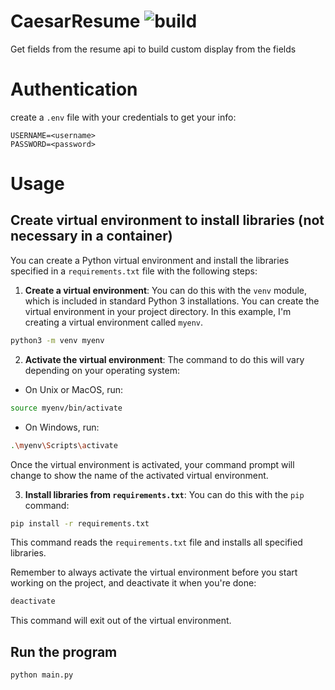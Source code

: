 # CaesarResume ![build](https://github.com/lesjon/CaesarResume/actions/workflows/docker-image.yml/badge.svg?branch=main)
Get fields from the resume api to build custom display from the fields
# Authentication
create a `.env` file with your credentials to get your info:
```
USERNAME=<username>
PASSWORD=<password>
```

# Usage
## Create virtual environment to install libraries (not necessary in a container)
You can create a Python virtual environment and install the libraries specified in a `requirements.txt` file with the following steps:

1. **Create a virtual environment**: You can do this with the `venv` module, which is included in standard Python 3 installations. You can create the virtual environment in your project directory. In this example, I'm creating a virtual environment called `myenv`.

```bash
python3 -m venv myenv
```

2. **Activate the virtual environment**: The command to do this will vary depending on your operating system:

- On Unix or MacOS, run:

```bash
source myenv/bin/activate
```

- On Windows, run:

```bash
.\myenv\Scripts\activate
```

Once the virtual environment is activated, your command prompt will change to show the name of the activated virtual environment.

3. **Install libraries from `requirements.txt`**: You can do this with the `pip` command:

```bash
pip install -r requirements.txt
```

This command reads the `requirements.txt` file and installs all specified libraries.

Remember to always activate the virtual environment before you start working on the project, and deactivate it when you're done:

```bash
deactivate
```

This command will exit out of the virtual environment.
## Run the program
```bash
python main.py
```